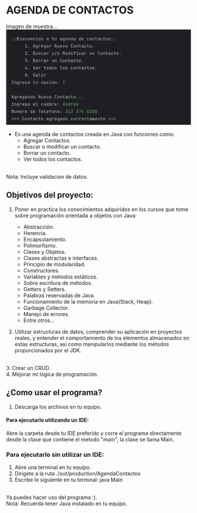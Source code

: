 # AGENDA DE CONTACTOS

Imagen de muestra...
![Imagen de Muestra](images/imagenMuestra.png)

- Es una agenda de contactos creada en Java con funciones como:
    - Agregar Contactos.
    - Buscar o modificar un contacto.
    - Borrar un contacto.
    - Ver todos los contactos.
<br>
Nota: Incluye validacion de datos.
    
## Objetivos del proyecto:

1. Poner en practica los conocimientos adquiridos en los cursos que tome sobre
programación orientada a objetos con Java:
    
    - Abstracción.
    - Herencia.
    - Encapsulamiento.
    - Polimorfismo.
    - Clases y Objetos.
    - Clases abstractas e interfaces.
    - Principio de modularidad.
    - Constructores.
    - Variables y métodos estáticos.
    - Sobre escritura de métodos.
    - Getters y Setters.
    - Palabras reservadas de Java.
    - Funcionamiento de la memoria en Java(Stack, Heap).
    - Garbage Collector.
    - Manejo de errores.
    - Entre otros...
      <br>
2. Utilizar estructuras de datos, comprender su aplicación en 
proyectos reales, y entender el comportamiento de los elementos
almacenados en estas estructuras, así como manipularlos mediante
los métodos proporcionados por el JDK.
<br>
3. Crear un CRUD.
   <br>
4. Mejorar mi lógica de programación.

## ¿Como usar el programa?

1. Descarga los archivos en tu equipo.

#### Para ejecutarlo utilizando un IDE:
Abre la carpeta desde tu IDE preferido y corre el programa directamente
desde la clase que contiene el metodo "main", la clase se llama Main.

### Para ejecutarlo sin utilizar un IDE:
1. Abre una terminal en tu equipo.
2. Dirígete a la ruta ./out/production/AgendaContactos
3. Escribe lo siguiente en tu terminal: java Main
<br>
Ya puedes hacer uso del programa :).
<br>
Nota: Recuerda tener Java instalado en tu equipo.

